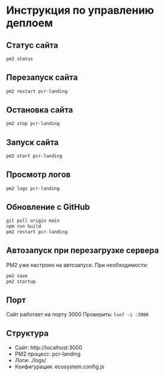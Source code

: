 # Инструкция по управлению деплоем

## Статус сайта
```bash
pm2 status
```

## Перезапуск сайта
```bash
pm2 restart pcr-landing
```

## Остановка сайта
```bash
pm2 stop pcr-landing
```

## Запуск сайта
```bash
pm2 start pcr-landing
```

## Просмотр логов
```bash
pm2 logs pcr-landing
```

## Обновление с GitHub
```bash
git pull origin main
npm run build
pm2 restart pcr-landing
```

## Автозапуск при перезагрузке сервера
PM2 уже настроен на автозапуск. При необходимости:
```bash
pm2 save
pm2 startup
```

## Порт
Сайт работает на порту 3000
Проверить: `lsof -i :3000`

## Структура
- Сайт: http://localhost:3000
- PM2 процесс: pcr-landing
- Логи: ./logs/
- Конфигурация: ecosystem.config.js 